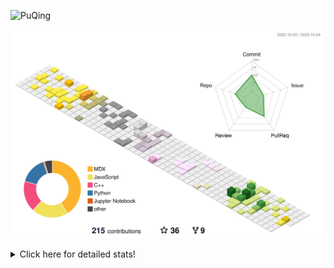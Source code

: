 ![PuQing](https://user-images.githubusercontent.com/27223114/171565019-9a56fae6-b08b-421f-99db-7e830da42371.png)

![](./profile-3d-contrib/profile-season-animate.svg)

<details>
<summary>Click here for detailed stats!</summary>

<!--START_SECTION:waka-->
![Lines of code](https://img.shields.io/badge/From%20Hello%20World%20I%27ve%20Written-801.2%20thousand%20lines%20of%20code-blue)

**🐱 My GitHub Data** 

> 📦 256.1 kB Used in GitHub's Storage 
 > 
> 🏆 170 Contributions in the Year 2023
 > 
> 🚫 Not Opted to Hire
 > 
> 📜 32 Public Repositories 
 > 
> 🔑 28 Private Repositories 
 > 
**I'm an Early 🐤** 

```text
🌞 Morning                413 commits         ████░░░░░░░░░░░░░░░░░░░░░   14.03 % 
🌆 Daytime                1455 commits        ████████████░░░░░░░░░░░░░   49.42 % 
🌃 Evening                274 commits         ██░░░░░░░░░░░░░░░░░░░░░░░   09.31 % 
🌙 Night                  802 commits         ███████░░░░░░░░░░░░░░░░░░   27.24 % 
```


📊 **This Week I Spent My Time On** 

```text
💬 Programming Languages: 
Python                   12 hrs 9 mins       ███████████████████░░░░░░   76.34 % 
Bash                     1 hr 12 mins        ██░░░░░░░░░░░░░░░░░░░░░░░   07.63 % 
Jupyter Notebook         55 mins             █░░░░░░░░░░░░░░░░░░░░░░░░   05.82 % 
YAML                     45 mins             █░░░░░░░░░░░░░░░░░░░░░░░░   04.76 % 
Docker                   21 mins             █░░░░░░░░░░░░░░░░░░░░░░░░   02.21 % 

🔥 Editors: 
VS Code                  15 hrs 55 mins      █████████████████████████   100.00 % 

💻 Operating System: 
WSL                      15 hrs 24 mins      ████████████████████████░   96.69 % 
Linux                    31 mins             █░░░░░░░░░░░░░░░░░░░░░░░░   03.31 % 
```


<!--END_SECTION:waka-->
</details>
